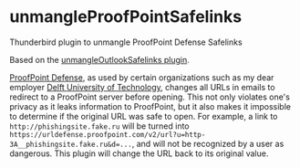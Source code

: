 # unmangleProofPointSafelinks

Thunderbird plugin to unmangle ProofPoint Defense Safelinks

Based on the [unmangleOutlookSafelinks plugin](https://github.com/phavekes/unmangleOutlookSafelinks).

[ProofPoint Defense](https://www.proofpoint.com/us/products/email-fraud-defense), as used by certain organizations such as my dear employer [Delft University of Technology](https://www.tudelft.nl), changes all URLs in emails to redirect to a ProofPoint server before opening.
This not only violates one's privacy as it leaks information to ProofPoint, but it also makes it impossible to determine if the original URL was safe to open.
For example, a link to `http://phishingsite.fake.ru` will be turned into `https://urldefense.proofpoint.com/v2/url?u=http-3A__phishingsite.fake.ru&d=...`, and will not be recognized by a user as dangerous.
This plugin will change the URL back to its original value.
